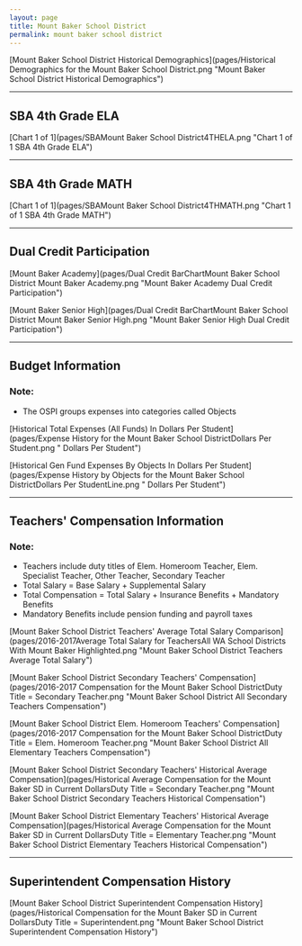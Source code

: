 ```yaml
---
layout: page
title: Mount Baker School District
permalink: mount baker school district
---
```



[Mount Baker School District Historical Demographics](pages/Historical Demographics for the Mount Baker School District.png "Mount Baker School District Historical Demographics")

___

## SBA 4th Grade ELA

[Chart 1 of 1](pages/SBAMount Baker School District4THELA.png "Chart 1 of 1 SBA 4th Grade ELA")


___

## SBA 4th Grade MATH

[Chart 1 of 1](pages/SBAMount Baker School District4THMATH.png "Chart 1 of 1 SBA 4th Grade MATH")


___

## Dual Credit Participation

[Mount Baker Academy](pages/Dual Credit BarChartMount Baker School District Mount Baker Academy.png "Mount Baker Academy Dual Credit Participation")

[Mount Baker Senior High](pages/Dual Credit BarChartMount Baker School District Mount Baker Senior High.png "Mount Baker Senior High Dual Credit Participation")


___

## Budget Information
### Note:
- The OSPI groups expenses into categories called Objects

[Historical Total Expenses (All Funds) In Dollars Per Student](pages/Expense History for the Mount Baker School DistrictDollars Per Student.png " Dollars Per Student")

[Historical Gen Fund Expenses By Objects In Dollars Per Student](pages/Expense History by Objects for the Mount Baker School DistrictDollars Per StudentLine.png " Dollars Per Student")


___

## Teachers' Compensation Information
### Note:
- Teachers include duty titles of Elem. Homeroom Teacher, Elem. Specialist Teacher, Other Teacher, Secondary Teacher
- Total Salary = Base Salary + Supplemental Salary
- Total Compensation = Total Salary + Insurance Benefits + Mandatory Benefits
- Mandatory Benefits include pension funding and payroll taxes

[Mount Baker School District Teachers' Average Total Salary Comparison](pages/2016-2017Average Total Salary for TeachersAll WA School Districts With Mount Baker Highlighted.png "Mount Baker School District Teachers Average Total Salary")

[Mount Baker School District Secondary Teachers' Compensation](pages/2016-2017 Compensation for the Mount Baker School DistrictDuty Title = Secondary Teacher.png "Mount Baker School District All Secondary Teachers Compensation")

[Mount Baker School District Elem. Homeroom Teachers' Compensation](pages/2016-2017 Compensation for the Mount Baker School DistrictDuty Title = Elem. Homeroom Teacher.png "Mount Baker School District All Elementary Teachers Compensation")

[Mount Baker School District Secondary Teachers' Historical Average Compensation](pages/Historical Average Compensation for the Mount Baker SD in Current DollarsDuty Title = Secondary Teacher.png "Mount Baker School District Secondary Teachers Historical Compensation")

[Mount Baker School District Elementary Teachers' Historical Average Compensation](pages/Historical Average Compensation for the Mount Baker SD in Current DollarsDuty Title = Elementary Teacher.png "Mount Baker School District Elementary Teachers Historical Compensation")


___

## Superintendent Compensation History

[Mount Baker School District Superintendent Compensation History](pages/Historical Compensation for the Mount Baker SD in Current DollarsDuty Title = Superintendent.png "Mount Baker School District Superintendent Compensation History")

